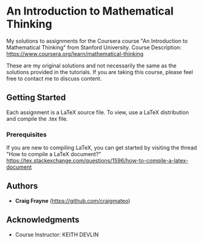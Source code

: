 # An Introduction to Mathematical Thinking

My solutions to assignments for the Coursera course "An Introduction to Mathematical Thinking" from Stanford University. 
Course Description: https://www.coursera.org/learn/mathematical-thinking

These are my original solutions and not necessarily the same as the solutions provided in the tutorials. If you are taking this course, please feel free to contact me to discuss content.

## Getting Started

Each assignment is a LaTeX source file. To view, use a LaTeX distribution and compile the .tex file.

### Prerequisites

If you are new to compiling LaTeX, you can get started by visiting the thread "How to compile a LaTeX document?"
https://tex.stackexchange.com/questions/1596/how-to-compile-a-latex-document

## Authors

* **Craig Frayne** (https://github.com/craigmateo)

## Acknowledgments

* Course Instructor: KEITH DEVLIN 
